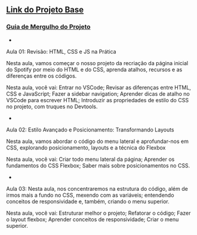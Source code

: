 ## [Link do Projeto Base](https://github.com/alura-cursos/spotify-imersao/tree/main)
### [Guia de Mergulho do Projeto](https://grupoalura.notion.site/Imers-o-Front-End-Guia-de-Mergulho-53f23a8a959e43608524e08b22c585b9)

-

Aula 01: Revisão: HTML, CSS e JS na Prática

Nesta aula, vamos começar o nosso projeto da recriação da página inicial do Spotify por meio do HTML e do CSS, aprenda atalhos, recursos e as diferenças entre os códigos.

Nesta aula, você vai:
Entrar no VSCode;
Revisar as diferenças entre HTML, CSS e JavaScript;
Fazer a sidebar navigation;
Aprender dicas de atalho no VSCode para escrever HTML;
Introduzir as propriedades de estilo do CSS no projeto, com truques no Devtools.

-

Aula 02: Estilo Avançado e Posicionamento: Transformando Layouts

Nesta aula, vamos abordar o código do menu lateral e aprofundar-nos em CSS, explorando posicionamento, layouts e a técnica do Flexbox

Nesta aula, você vai:
Criar todo menu lateral da página;
Aprender os fundamentos do CSS Flexbox;
Saber mais sobre posicionamentos no CSS.

-

Aula 03: Nesta aula, nos concentraremos na estrutura do código, além de irmos mais a fundo no CSS, mexendo com as variáveis; entendendo conceitos de responsividade e, também, criando o menu superior.

Nesta aula, você vai:
Estruturar melhor o projeto;
Refatorar o código;
Fazer o layout flexbox;
Aprender conceitos de responsividade;
Criar o menu superior.
